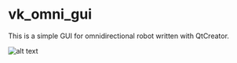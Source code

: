 # vk_omni_gui
This is a simple GUI for omnidirectional robot written with QtCreator.

![alt text](github.com/tiennvhust/vk_omni_gui/blob/main/gui.PNG?raw=true)

